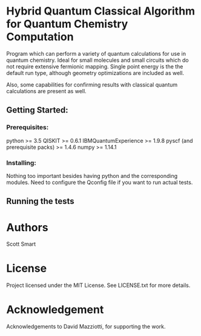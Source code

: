 # Hybrid Quantum Classical Algorithm for Quantum Chemistry Computation
Program which can perform a variety of quantum calculations for use in quantum
chemistry. Ideal for small molecules and small circuits which do not require
extensive fermionic mapping. Single point energy is the the default run type,
although geometry optimizations are included as well. 

Also, some capabilities for confirming results with classical quantum
calculations are present as well.

## Getting Started:

### Prerequisites:
python >= 3.5
QISKIT >= 0.6.1
IBMQuantumExperience >= 1.9.8
pyscf (and prerequisite packs) >= 1.4.6
numpy >= 1.14.1

### Installing:
Nothing too important besides having python and the corresponding modules. Need
to configure the Qconfig file if you want to run actual tests. 

## Running the tests


# Authors
Scott Smart

# License
Project licensed under the MIT License. See LICENSE.txt for more details. 

# Acknowledgement

Acknowledgements to David Mazziotti, for supporting the work. 





